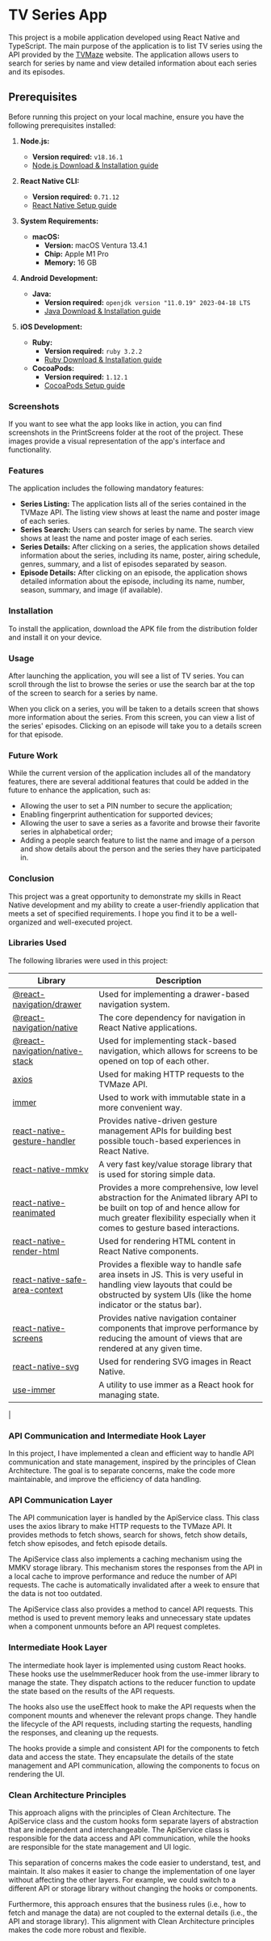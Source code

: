 # TV Series App

This project is a mobile application developed using React Native and TypeScript. The main purpose of the application is to list TV series using the API provided by the [TVMaze](https://www.tvmaze.com/) website. The application allows users to search for series by name and view detailed information about each series and its episodes.

## Prerequisites

Before running this project on your local machine, ensure you have the following prerequisites installed:

1. **Node.js:**

   - **Version required:** `v18.16.1`
   - [Node.js Download & Installation guide](https://nodejs.org/)

2. **React Native CLI:**

   - **Version required:** `0.71.12`
   - [React Native Setup guide](https://reactnative.dev/docs/environment-setup)

3. **System Requirements:**
   - **macOS:**
     - **Version:** macOS Ventura 13.4.1
     - **Chip:** Apple M1 Pro
     - **Memory:** 16 GB
4. **Android Development:**

   - **Java:**
     - **Version required:** `openjdk version "11.0.19" 2023-04-18 LTS`
     - [Java Download & Installation guide](https://adoptopenjdk.net/)

5. **iOS Development:**
   - **Ruby:**
     - **Version required:** `ruby 3.2.2`
     - [Ruby Download & Installation guide](https://www.ruby-lang.org/en/documentation/installation/)
   - **CocoaPods:**
     - **Version required:** `1.12.1`
     - [CocoaPods Setup guide](https://guides.cocoapods.org/using/getting-started.html)

### Screenshots

If you want to see what the app looks like in action, you can find screenshots in the PrintScreens folder at the root of the project. These images provide a visual representation of the app's interface and functionality.

### Features

The application includes the following mandatory features:

- **Series Listing:** The application lists all of the series contained in the TVMaze API. The listing view shows at least the name and poster image of each series.
- **Series Search:** Users can search for series by name. The search view shows at least the name and poster image of each series.
- **Series Details:** After clicking on a series, the application shows detailed information about the series, including its name, poster, airing schedule, genres, summary, and a list of episodes separated by season.
- **Episode Details:** After clicking on an episode, the application shows detailed information about the episode, including its name, number, season, summary, and image (if available).

### Installation

To install the application, download the APK file from the distribution folder and install it on your device.

### Usage

After launching the application, you will see a list of TV series. You can scroll through the list to browse the series or use the search bar at the top of the screen to search for a series by name.

When you click on a series, you will be taken to a details screen that shows more information about the series. From this screen, you can view a list of the series' episodes. Clicking on an episode will take you to a details screen for that episode.

### Future Work

While the current version of the application includes all of the mandatory features, there are several additional features that could be added in the future to enhance the application, such as:

- Allowing the user to set a PIN number to secure the application;
- Enabling fingerprint authentication for supported devices;
- Allowing the user to save a series as a favorite and browse their favorite series in alphabetical order;
- Adding a people search feature to list the name and image of a person and show details about the person and the series they have participated in.

### Conclusion

This project was a great opportunity to demonstrate my skills in React Native development and my ability to create a user-friendly application that meets a set of specified requirements. I hope you find it to be a well-organized and well-executed project.

### Libraries Used

The following libraries were used in this project:

| Library                                                                                       | Description                                                                                                                                                                                                  |
| --------------------------------------------------------------------------------------------- | ------------------------------------------------------------------------------------------------------------------------------------------------------------------------------------------------------------ |
| [@react-navigation/drawer](https://reactnavigation.org/docs/drawer-navigator/)                | Used for implementing a drawer-based navigation system.                                                                                                                                                      |
| [@react-navigation/native](https://reactnavigation.org/)                                      | The core dependency for navigation in React Native applications.                                                                                                                                             |
| [@react-navigation/native-stack](https://reactnavigation.org/docs/native-stack-navigator/)    | Used for implementing stack-based navigation, which allows for screens to be opened on top of each other.                                                                                                    |
| [axios](https://axios-http.com/)                                                              | Used for making HTTP requests to the TVMaze API.                                                                                                                                                             |
| [immer](https://immerjs.github.io/immer/)                                                     | Used to work with immutable state in a more convenient way.                                                                                                                                                  |
| [react-native-gesture-handler](https://docs.swmansion.com/react-native-gesture-handler/)      | Provides native-driven gesture management APIs for building best possible touch-based experiences in React Native.                                                                                           |
| [react-native-mmkv](https://github.com/mrousavy/react-native-mmkv)                            | A very fast key/value storage library that is used for storing simple data.                                                                                                                                  |
| [react-native-reanimated](https://docs.swmansion.com/react-native-reanimated/)                | Provides a more comprehensive, low level abstraction for the Animated library API to be built on top of and hence allow for much greater flexibility especially when it comes to gesture based interactions. |
| [react-native-render-html](https://github.com/meliorence/react-native-render-html)            | Used for rendering HTML content in React Native components.                                                                                                                                                  |
| [react-native-safe-area-context](https://github.com/th3rdwave/react-native-safe-area-context) | Provides a flexible way to handle safe area insets in JS. This is very useful in handling view layouts that could be obstructed by system UIs (like the home indicator or the status bar).                   |
| [react-native-screens](https://github.com/software-mansion/react-native-screens)              | Provides native navigation container components that improve performance by reducing the amount of views that are rendered at any given time.                                                                |
| [react-native-svg](https://github.com/react-native-svg/react-native-svg)                      | Used for rendering SVG images in React Native.                                                                                                                                                               |
| [use-immer](https://github.com/immerjs/use-immer)                                             | A utility to use immer as a React hook for managing state.                                                                                                                                                   |

|

### API Communication and Intermediate Hook Layer

In this project, I have implemented a clean and efficient way to handle API communication and state management, inspired by the principles of Clean Architecture. The goal is to separate concerns, make the code more maintainable, and improve the efficiency of data handling.

### API Communication Layer

The API communication layer is handled by the ApiService class. This class uses the axios library to make HTTP requests to the TVMaze API. It provides methods to fetch shows, search for shows, fetch show details, fetch show episodes, and fetch episode details.

The ApiService class also implements a caching mechanism using the MMKV storage library. This mechanism stores the responses from the API in a local cache to improve performance and reduce the number of API requests. The cache is automatically invalidated after a week to ensure that the data is not too outdated.

The ApiService class also provides a method to cancel API requests. This method is used to prevent memory leaks and unnecessary state updates when a component unmounts before an API request completes.

### Intermediate Hook Layer

The intermediate hook layer is implemented using custom React hooks. These hooks use the useImmerReducer hook from the use-immer library to manage the state. They dispatch actions to the reducer function to update the state based on the results of the API requests.

The hooks also use the useEffect hook to make the API requests when the component mounts and whenever the relevant props change. They handle the lifecycle of the API requests, including starting the requests, handling the responses, and cleaning up the requests.

The hooks provide a simple and consistent API for the components to fetch data and access the state. They encapsulate the details of the state management and API communication, allowing the components to focus on rendering the UI.

### Clean Architecture Principles

This approach aligns with the principles of Clean Architecture. The ApiService class and the custom hooks form separate layers of abstraction that are independent and interchangeable. The ApiService class is responsible for the data access and API communication, while the hooks are responsible for the state management and UI logic.

This separation of concerns makes the code easier to understand, test, and maintain. It also makes it easier to change the implementation of one layer without affecting the other layers. For example, we could switch to a different API or storage library without changing the hooks or components.

Furthermore, this approach ensures that the business rules (i.e., how to fetch and manage the data) are not coupled to the external details (i.e., the API and storage library). This alignment with Clean Architecture principles makes the code more robust and flexible.
